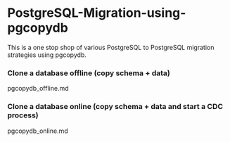 # PostgreSQL-Migration-using-pgcopydb
This is a one stop shop of various PostgreSQL to PostgreSQL migration strategies using pgcopydb.

### Clone a database offline (copy schema + data)
pgcopydb_offline.md

### Clone a database online (copy schema + data and start a CDC process)
pgcopydb_online.md
